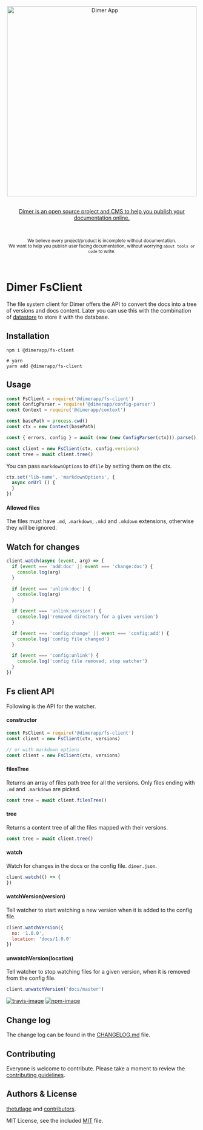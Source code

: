 <div align="center">
  <div>
    <img width="500" src="https://res.cloudinary.com/adonisjs/image/upload/q_100/v1532274184/Dimer_Readme_Banner_lyy7wv.svg" alt="Dimer App">
  </div>
  <br>
  <p>
    <a href="https://dimerapp.com/what-is-dimer">
      Dimer is an open source project and CMS to help you publish your documentation online.
    </a>
  </p>
  <br>
  <p>
    <sub>We believe every project/product is incomplete without documentation. <br /> We want to help you publish user facing documentation, without worrying <code>about tools or code</code> to write.</sub>
  </p>
  <br>
</div>

# Dimer FsClient

The file system client for Dimer offers the API to convert the docs into a tree of versions and docs content. Later you can use this with the combination of [datastore](https://github.com/dimerapp/datastore) to store it with the database.

## Installation

```shell
npm i @dimerapp/fs-client

# yarn
yarn add @dimerapp/fs-client
```

## Usage

```js
const FsClient = require('@dimerapp/fs-client')
const ConfigParser = require('@dimerapp/config-parser')
const Context = require('@dimerapp/context')

const basePath = process.cwd()
const ctx = new Context(basePath)

const { errors, config } = await (new (new ConfigParser(ctx))).parse()

const client = new FsClient(ctx, config.versions)
const tree = await client.tree()
```

You can pass `markdownOptions` to `dfile` by setting them on the ctx.

```js
ctx.set('lib-name', 'markdownOptions', {
  async onUrl () {
  }
})
```

#### Allowed files
The files must have `.md`, `.markdown`, `.mkd` and `.mkdown` extensions, otherwise they will be ignored.

## Watch for changes

```js
client.watch(async (event, arg) => {
  if (event === 'add:doc' || event === 'change:doc') {
    console.log(arg)
  }

  if (event === 'unlink:doc') {
    console.log(arg)
  }

  if (event === 'unlink:version') {
    console.log('removed directory for a given version')
  }

  if (event === 'config:change' || event === 'config:add') {
    console.log('config file changed')
  }

  if (event === 'config:unlink') {
    console.log('config file removed, stop watcher')
  }
})
```

## Fs client API
Following is the API for the watcher.

#### constructor
```js
const FsClient = require('@dimerapp/fs-client')
const client = new FsClient(ctx, versions)

// or with markdown options
const client = new FsClient(ctx, versions)
```

#### filesTree
Returns an array of files path tree for all the versions. Only files ending with `.md` and `.markdown` are picked.

```js
const tree = await client.filesTree()
```

#### tree
Returns a content tree of all the files mapped with their versions.

```js
const tree = await client.tree()
```

#### watch
Watch for changes in the docs or the config file. `dimer.json`.

```js
client.watch(() => {
})
```

#### watchVersion(version)
Tell watcher to start watching a new version when it is added to the config file.

```js
client.watchVersion({
  no: '1.0.0',
  location: 'docs/1.0.0'
})
```

#### unwatchVersion(location)
Tell watcher to stop watching files for a given version, when it is removed from the config file.

```js
client.unwatchVersion('docs/master')
```

[![travis-image]][travis-url]
[![npm-image]][npm-url]

## Change log

The change log can be found in the [CHANGELOG.md](https://github.com/dimerapp/fs-client/CHANGELOG.md) file.

## Contributing

Everyone is welcome to contribute. Please take a moment to review the [contributing guidelines](CONTRIBUTING.md).

## Authors & License
[thetutlage](https://github.com/thetutlage) and [contributors](https://github.com/dimerapp/fs-client/graphs/contributors).

MIT License, see the included [MIT](LICENSE.md) file.

[travis-image]: https://img.shields.io/travis/dimerapp/fs-client/master.svg?style=flat-square&logo=travis
[travis-url]: https://travis-ci.org/dimerapp/fs-client "travis"

[npm-image]: https://img.shields.io/npm/v/@dimerapp/fs-client.svg?style=flat-square&logo=npm
[npm-url]: https://npmjs.org/package/@dimerapp/fs-client "npm"
